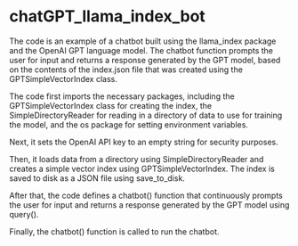 # chatGPT_llama_index_bot

The code is an example of a chatbot built using the llama_index package and the OpenAI GPT language model. The chatbot function prompts the user for input and returns a response generated by the GPT model, based on the contents of the index.json file that was created using the GPTSimpleVectorIndex class.

The code first imports the necessary packages, including the GPTSimpleVectorIndex class for creating the index, the SimpleDirectoryReader for reading in a directory of data to use for training the model, and the os package for setting environment variables.

Next, it sets the OpenAI API key to an empty string for security purposes.

Then, it loads data from a directory using SimpleDirectoryReader and creates a simple vector index using GPTSimpleVectorIndex. The index is saved to disk as a JSON file using save_to_disk.

After that, the code defines a chatbot() function that continuously prompts the user for input and returns a response generated by the GPT model using query().

Finally, the chatbot() function is called to run the chatbot.
